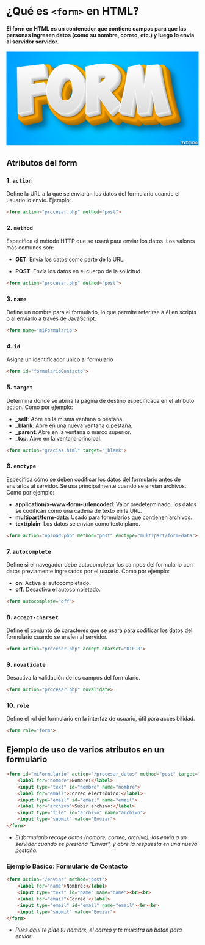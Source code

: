 # ¿Qué es ```<form>``` en HTML?
#### El form en HTML es un contenedor que contiene campos para que las personas ingresen datos (como su nombre, correo, etc.) y luego lo envia al servidor servidor.
![Mi imagen local](img/form.png)

## Atributos del form
### 1. ```action```
Define la URL a la que se enviarán los datos del formulario cuando el usuario lo envíe.
Ejemplo:
```html
<form action="procesar.php" method="post">
```
### 2. ```method```
Especifica el método HTTP que se usará para enviar los datos. Los valores más comunes son:

* **GET**: Envía los datos como parte de la URL.

* **POST**: Envía los datos en el cuerpo de la solicitud.
```html
<form action="procesar.php" method="post">
```
### 3. ```name```
Define un nombre para el formulario, lo que permite referirse a él en scripts o al enviarlo a través de JavaScript.
```html
<form name="miFormulario">
```
### 4. ```id```
Asigna un identificador único al formulario
```html
<form id="formularioContacto">
```
### 5. ```target```
Determina dónde se abrirá la página de destino especificada en el atributo action. Como por ejemplo:

* **_self**: Abre en la misma ventana o pestaña.
* **_blank**: Abre en una nueva ventana o pestaña.
* **_parent**: Abre en la ventana o marco superior.
* **_top**: Abre en la ventana principal.
```html
<form action="gracias.html" target="_blank">
```
### 6. ```enctype```
Especifica cómo se deben codificar los datos del formulario antes de enviarlos al servidor. Se usa principalmente cuando se envían archivos. Como por ejemplo:

* **application/x-www-form-urlencoded**: Valor predeterminado; los datos se codifican como una cadena de texto en la URL.
* **multipart/form-data**: Usado para formularios que contienen archivos.
* **text/plain**: Los datos se envían como texto plano.
```html
<form action="upload.php" method="post" enctype="multipart/form-data">
```
### 7. ```autocomplete```
Define si el navegador debe autocompletar los campos del formulario con datos previamente ingresados por el usuario. Como por ejemplo:

* **on**: Activa el autocompletado.
* **off**: Desactiva el autocompletado.
```html
<form autocomplete="off">
```
### 8. ```accept-charset```
Define el conjunto de caracteres que se usará para codificar los datos del formulario cuando se envíen al servidor.
```html
<form action="procesar.php" accept-charset="UTF-8">
```
### 9. ```novalidate```
Desactiva la validación de los campos del formulario.
```html
<form action="procesar.php" novalidate>
```
### 10. ```role```
Define el rol del formulario en la interfaz de usuario, útil para accesibilidad.
```html
<form role="form">
```

## Ejemplo de uso de varios atributos en un formulario
```html
<form id="miFormulario" action="/procesar_datos" method="post" target="_blank" enctype="multipart/form-data" autocomplete="on" accept-charset="UTF-8" novalidate>
    <label for="nombre">Nombre:</label>
    <input type="text" id="nombre" name="nombre">
    <label for="email">Correo electrónico:</label>
    <input type="email" id="email" name="email">
    <label for="archivo">Subir archivo:</label>
    <input type="file" id="archivo" name="archivo">
    <input type="submit" value="Enviar">
</form>
```
* *El formulario recoge datos (nombre, correo, archivo), los envía a un servidor cuando se presiona "Enviar", y abre la respuesta en una nueva pestaña.*
### Ejemplo Básico: Formulario de Contacto
```html
<form action="/enviar" method="post">
    <label for="name">Nombre:</label>
    <input type="text" id="name" name="name"><br><br>
    <label for="email">Correo:</label>
    <input type="email" id="email" name="email"><br><br>
    <input type="submit" value="Enviar">
</form>
```
* *Pues aqui te pide tu nombre, el correo y te muestra un boton para enviar* 